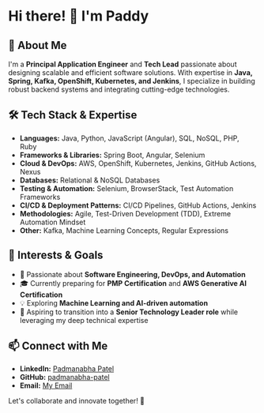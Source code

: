 # Hi there! 👋 I'm Paddy

## 🚀 About Me
I'm a **Principal Application Engineer** and **Tech Lead** passionate about designing scalable and efficient software solutions. With expertise in **Java, Spring, Kafka, OpenShift, Kubernetes, and Jenkins**, I specialize in building robust backend systems and integrating cutting-edge technologies.

## 🛠️ Tech Stack & Expertise
- **Languages:** Java, Python, JavaScript (Angular), SQL, NoSQL, PHP, Ruby
- **Frameworks & Libraries:** Spring Boot, Angular, Selenium
- **Cloud & DevOps:** AWS, OpenShift, Kubernetes, Jenkins, GitHub Actions, Nexus
- **Databases:** Relational & NoSQL Databases
- **Testing & Automation:** Selenium, BrowserStack, Test Automation Frameworks
- **CI/CD & Deployment Patterns:** CI/CD Pipelines, GitHub Actions, Jenkins
- **Methodologies:** Agile, Test-Driven Development (TDD), Extreme Automation Mindset
- **Other:** Kafka, Machine Learning Concepts, Regular Expressions

## 🎯 Interests & Goals
- 📌 Passionate about **Software Engineering, DevOps, and Automation**
- 🎓 Currently preparing for **PMP Certification** and **AWS Generative AI Certification**
- 💡 Exploring **Machine Learning and AI-driven automation**
- 🚀 Aspiring to transition into a **Senior Technology Leader role** while leveraging my deep technical expertise

## 📫 Connect with Me
- **LinkedIn:** [Padmanabha Patel](https://www.linkedin.com/in/patelpadmanabha/)
- **GitHub:** [padmanabha-patel](https://github.com/padmanabha-patel)
- **Email:** [My Email](patelp1100@gmail.com)

Let's collaborate and innovate together! 🚀

